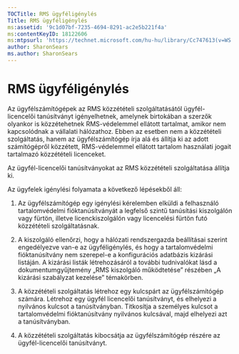 ```yaml
---
TOCTitle: RMS ügyféligénylés
Title: RMS ügyféligénylés
ms:assetid: '9c1d07bf-7235-4694-8291-ac2e5b221f4a'
ms:contentKeyID: 18122606
ms:mtpsurl: 'https://technet.microsoft.com/hu-hu/library/Cc747613(v=WS.10)'
author: SharonSears
ms.author: SharonSears
---
```


RMS ügyféligénylés
==================

Az ügyfélszámítógépek az RMS közzétételi szolgáltatásától ügyfél-licencelői tanúsítványt igényelhetnek, amelynek birtokában a szerzők olyankor is közzétehetnek RMS-védelemmel ellátott tartalmat, amikor nem kapcsolódnak a vállalati hálózathoz. Ebben az esetben nem a közzétételi szolgáltatás, hanem az ügyfélszámítógép írja alá és állítja ki az adott számítógépről közzétett, RMS-védelemmel ellátott tartalom használati jogait tartalmazó közzétételi licenceket.

Az ügyfél-licencelői tanúsítványokat az RMS közzétételi szolgáltatása állítja ki.

Az ügyfelek igénylési folyamata a következő lépésekből áll:

1.  Az ügyfélszámítógép egy igénylési kérelemben elküldi a felhasználó tartalomvédelmi fióktanúsítványát a legfelső szintű tanúsítási kiszolgálón vagy fürtön, illetve licenckiszolgálón vagy licencelési fürtön futó közzétételi szolgáltatásnak.

2.  A kiszolgáló ellenőrzi, hogy a hálózati rendszergazda beállításai szerint engedélyezve van-e az ügyféligénylés, és hogy a tartalomvédelmi fióktanúsítvány nem szerepel-e a konfigurációs adatbázis kizárási listáján. A kizárási listák létrehozásáról a további tudnivalókat lásd a dokumentumgyűjtemény „RMS kiszolgáló működtetése” részében „A kizárási szabályzat kezelése” témakörben.

3.  A közzétételi szolgáltatás létrehoz egy kulcspárt az ügyfélszámítógép számára. Létrehoz egy ügyfél licencelői tanúsítványt, és elhelyezi a nyilvános kulcsot a tanúsítványban. Titkosítja a személyes kulcsot a tartalomvédelmi fióktanúsítvány nyilvános kulcsával, majd elhelyezi azt a tanúsítványban.

4.  A közzétételi szolgáltatás kibocsátja az ügyfélszámítógép részére az ügyfél-licencelői tanúsítványt.